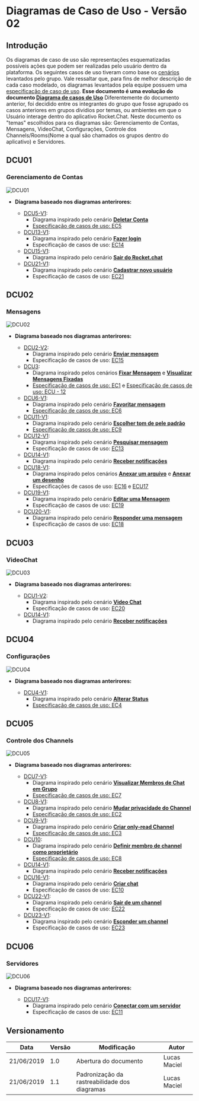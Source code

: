 # Diagramas de Caso de Uso - Versão 02

## Introdução

Os diagramas de caso de uso são representações esquematizadas possíveis ações que podem ser realizadas pelo usuário dentro da plataforma. Os seguintes casos de uso tiveram como base os [cenários](cenarios.md) levantados pelo grupo. Vale ressaltar que, para fins de melhor descrição de cada caso modelado, os diagramas levantados pela equipe possuem uma [especificação de caso de uso](especificacao.md).
**Esse documento é uma evolução do documento [Diagrama de casos de Uso](diagramas.md)**
Diferentemente do documento anterior, foi decidido entre os integrantes do grupo que fosse agrupado os casos anteriores em grupos dividios por temas, ou ambientes em que o Usuário interage dentro do aplicativo Rocket.Chat.
Neste documento os "temas" escolhidos para os diagramas são: Gerenciamento de Contas, Mensagens, VideoChat, Configurações, Controle dos Channels/Rooms(Nome a qual são chamados os grupos dentro do aplicativo) e Servidores.

## DCU01

### __Gerenciamento de Contas__

![DCU01](../img/Modelagem/dcu_videochat.png)

* __Diagrama baseado nos diagramas anterirores:__

    * [DCU5-V1](diagramas.md#dcu5-v1):
        * Diagrama inspirado pelo cenário **[Deletar Conta](cenarios.md#c6)**
        * [Especificação de casos de uso: EC5](especificacao.md#ec5)
    * [DCU13-V1](diagramas.md#dcu13-v1):
        * Diagrama inspirado pelo cenário **[Fazer login](cenarios.md#18)**
        * Especificação de casos de uso: [EC14](especificacao.md#ec14)
    * [DCU15-V1](diagramas.md#dcu15-v1):
        * Diagrama inspirado pelo cenário **[Sair do Rocket.chat](cenarios.md#c20)**
    * [DCU21-V1](diagramas.md#dcu21-v1):
        * Diagrama inspirado pelo cenário **[Cadastrar novo usuário](cenarios.md#c1-v1)**
        * Especificação de casos de uso: [EC21](especificacao.md#ec21)

## DCU02

### __Mensagens__

![DCU02](../img/Modelagem/dcu_mensagem.png)

* __Diagrama baseado nos diagramas anterirores:__

    * [DCU2-V2](diagramas.md#dcu2-v2):
        * Diagrama inspirado pelo cenário **[Enviar mensagem](cenarios.md#c12)**
        * Especificação de casos de uso: [EC15](especificacao.md#ec15)
    * [DCU3](diagramas.md#dcu3):
        * Diagrama inspirado pelos cenários **[Fixar Mensagem](cenarios.md#c11)** e **[Visualizar Mensagens     Fixadas](cenarios.md#c25)**
        * [Especificação de casos de uso: EC1](especificacao.md#ec1) e  [Especificação de casos de uso: ECU - 12](especificacao.md#ec12)
    * [DCU6-V1](diagramas.md#dcu6-v1):
        * Diagrama inspirado pelo cenário **[Favoritar mensagem](cenarios.md#c13)**
        * [Especificação de casos de uso: EC6](especificacao.md#ec6)
    * [DCU11-V1](diagramas.md#dcu11-v1):
        * Diagrama inspirado pelo cenário **[Escolher tom de pele padrão](cenarios.md#21)**
        * [Especificação de casos de uso: EC9](especificacao.md#ec9)
    * [DCU12-V1](diagramas.md#dcu12-v1):
        * Diagrama inspirado pelo cenário **[Pesquisar mensagem](cenarios.md#c17)**
        * Especificação de casos de uso: [EC13](especificacao.md#ec13)
    * [DCU14-V1](diagramas.md#dcu14-v1):
        * Diagrama inspirado pelo cenário **[Receber notificações](cenarios.md#c19)**
    * [DCU18-V1](diagramas.md#dcu18-v1):
        * Diagrama inspirado pelos cenários  **[Anexar um arquivo](cenarios.md#c9)** e **[Anexar um desenho](cenarios.md#c8)**
        * Especificações de casos de uso: [EC16](especificacao.md#ec16) e [ECU17](especificacao.md#ec17)
    * [DCU19-V1](diagramas.md#dcu19-v1):
        * Diagrama inspirado pelo cenário **[Editar uma Mensagem](cenarios.md#c5)**
        * Especificação de casos de uso: [EC19](especificacao.md#ec19)
    * [DCU20-V1](diagramas.md#dcu20-v1):
        * Diagrama inspirado pelo cenário **[Responder uma mensagem](cenarios.md#c7)**
        * Especificação de casos de uso: [EC18](especificacao.md#ec18)

## DCU03

### __VideoChat__

![DCU03](../img/Modelagem/dcu_videochat.png)

* __Diagrama baseado nos diagramas anterirores:__

    * [DCU1-V2](diagramas.md#dcu1-v2):
        * Diagrama inspirado pelo cenário **[Video Chat](cenarios.md#c2)**
        * Especificação de casos de uso: [EC20](especificacao.md#ec20)
    * [DCU14-V1](diagramas.md#dcu14-v1):
        * Diagrama inspirado pelo cenário **[Receber notificações](cenarios.md#c19)**

## DCU04

### __Configurações__

![DCU04](../img/Modelagem/dcu_configuracoes.png)

* __Diagrama baseado nos diagramas anterirores:__

    * [DCU4-V1](diagramas.md#dcu4-v1):
        * Diagrama inspirado pelo cenário **[Alterar Status](cenarios.md#c10)**
        * [Especificação de casos de uso: EC4](especificacao.md#ec4)

## DCU05

### __Controle dos Channels__

![DCU05](../img/Modelagem/dcu_videochat.png)

* __Diagrama baseado nos diagramas anterirores:__

    * [DCU7-V1](diagramas.md#dcu7-v1):
        * Diagrama inspirado pelo cenário **[Visualizar Membros de Chat em Grupo](cenarios.md#c14)**
        * [Especificação de casos de uso: EC7](especificacao.md#ec7)
    * [DCU8-V1](diagramas.md#dcu8-v1):
        * Diagrama inspirado pelo cenário **[Mudar privacidade do Channel](cenarios.md#c26)**
        * [Especificação de casos de uso: EC2](especificacao.md#ec2)
    * [DCU9-V1](diagramas.md#dcu9-v1):
        * Diagrama inspirado pelo cenário **[Criar only-read Channel](cenarios.md#c22)**
        * [Especificação de casos de uso: EC3](especificacao.md#ec3)
    * [DCU10](diagramas.md#dcu10-v1):
        * Diagrama inspirado pelo cenário **[Definir membro de channel como proprietário](cenarios.md#23)**
        * [Especificação de casos de uso: EC8](especificacao.md#ec8)
    * [DCU14-V1](diagramas.md#dcu14-v1):
        * Diagrama inspirado pelo cenário **[Receber notificações](cenarios.md#c19)**
    * [DCU16-V1](diagramas.md#dcu16-v1):
        * Diagrama inspirado pelo cenário **[Criar chat](cenarios.md#c3-v2)**
        * Especificação de casos de uso: [EC10](especificacao.md#ec10)
    * [DCU22-V1](diagramas.md#dcu22-v1):
        * Diagrama inspirado pelo cenário **[Sair de um channel](cenarios.md#c15-v1)**
        * Especificação de casos de uso: [EC22](especificacao.md#ec22)
    * [DCU23-V1](diagramas.md#dcu23-v1):
        * Diagrama inspirado pelo cenário **[Esconder um channel](cenarios.md#c16-v1)**
        * Especificação de casos de uso: [EC23](especificacao.md#ec23)

## DCU06

### __Servidores__

![DCU06](../img/Modelagem/dcu_servidores.png)

* __Diagrama baseado nos diagramas anterirores:__

    * [DCU17-V1](diagramas.md#dcu17-v1):
        * Diagrama inspirado pelo cenário **[Conectar com um servidor](cenarios.md#c4-v2)**
        * Especificação de casos de uso: [EC11](especificacao.md#ec11)

## Versionamento

| Data       | Versão | Modificação           | Autor        |
|------------|--------|-----------------------|--------------|
| 21/06/2019 | 1.0    | Abertura do documento | Lucas Maciel |
| 21/06/2019 | 1.1    | Padronização da rastreabilidade dos diagramas | Lucas Maciel |

